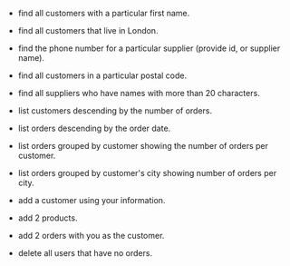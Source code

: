 - find all customers with a particular first name.

- find all customers that live in London.

- find the phone number for a particular supplier (provide id, or supplier name).

- find all customers in a particular postal code.

- find all suppliers who have names with more than 20 characters.

- list customers descending by the number of orders.

- list orders descending by the order date.

- list orders grouped by customer showing the number of orders per customer.

- list orders grouped by customer's city showing number of orders per city.

- add a customer using your information.

- add 2 products.

- add 2 orders with you as the customer.

- delete all users that have no orders.
